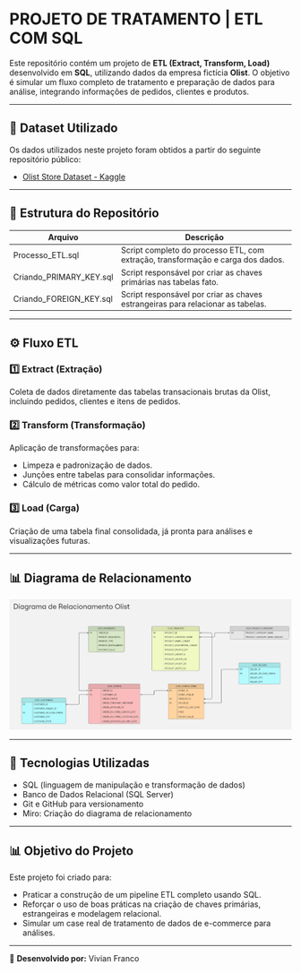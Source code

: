 # PROJETO DE TRATAMENTO | ETL COM SQL

Este repositório contém um projeto de **ETL (Extract, Transform, Load)** desenvolvido em **SQL**, utilizando dados da empresa fictícia **Olist**. O objetivo é simular um fluxo completo de tratamento e preparação de dados para análise, integrando informações de pedidos, clientes e produtos.

---

## 🔗 Dataset Utilizado
Os dados utilizados neste projeto foram obtidos a partir do seguinte repositório público:

- [Olist Store Dataset - Kaggle](https://www.kaggle.com/datasets/olistbr/brazilian-ecommerce)

---

## 📂 Estrutura do Repositório

| Arquivo                   | Descrição                                                                 |
|-------------------|--------------------------------------------------------------------------------|
| Processo_ETL.sql          | Script completo do processo ETL, com extração, transformação e carga dos dados. |
| Criando_PRIMARY_KEY.sql   | Script responsável por criar as chaves primárias nas tabelas fato.  |
| Criando_FOREIGN_KEY.sql   | Script responsável por criar as chaves estrangeiras para relacionar as tabelas. |


---

## ⚙️ Fluxo ETL

### 1️⃣ Extract (Extração)
Coleta de dados diretamente das tabelas transacionais brutas da Olist, incluindo pedidos, clientes e itens de pedidos.

### 2️⃣ Transform (Transformação)
Aplicação de transformações para:
- Limpeza e padronização de dados.
- Junções entre tabelas para consolidar informações.
- Cálculo de métricas como valor total do pedido.

### 3️⃣ Load (Carga)
Criação de uma tabela final consolidada, já pronta para análises e visualizações futuras.

---

## 📊 Diagrama de Relacionamento
<img src= "https://github.com/Vivian-M03/olist-etl-project/blob/main/Imagens/Official_Entity_Relationship_Diagram_OLIST.jpg">

---

## 🚀 Tecnologias Utilizadas
- SQL (linguagem de manipulação e transformação de dados)
- Banco de Dados Relacional (SQL Server)
- Git e GitHub para versionamento
- Miro: Criação do diagrama de relacionamento

---

## 📊 Objetivo do Projeto
Este projeto foi criado para:
- Praticar a construção de um pipeline ETL completo usando SQL.
- Reforçar o uso de boas práticas na criação de chaves primárias, estrangeiras e modelagem relacional.
- Simular um case real de tratamento de dados de e-commerce para análises.

---

🧰 **Desenvolvido por:** Vivian Franco
